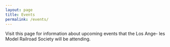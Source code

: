 ```yaml
---
layout: page
title: Events
permalink: /events/
---
```


Visit this page for information about upcoming events that the Los Ange- les Model Railroad Society will be attending.

